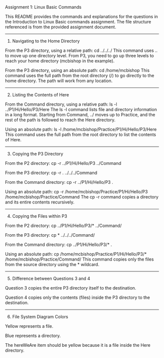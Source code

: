 Assignment 1: Linux Basic Commands

This README provides the commands and explanations for the questions in the
Introduction to Linux Basic commands assignment. The file structure referenced is from the provided assignment document.


---

1. Navigating to the Home Directory

From the P3 directory, using a relative path:
cd ../../../
This command uses .. to move up one directory level. From P3, you need to go up three levels to reach your home directory (mcbishop in the example).

From the P3 directory, using an absolute path:
cd /home/mcbishop
This command uses the full path from the root directory (/) to go directly to the home directory. The path will work from any location.



---

2. Listing the Contents of Here

From the Command directory, using a relative path:
ls -l ../P1/Hi/Hello/P3/Here
The ls -l command lists file and directory information in a long format. Starting from Command, ../ moves up to Practice, and the rest of the path is followed to reach the Here directory.

Using an absolute path:
ls -l /home/mcbishop/Practice/P1/Hi/Hello/P3/Here
This command uses the full path from the root directory to list the contents of Here.



---

3. Copying the P3 Directory

From the P2 directory:
cp -r ../P1/Hi/Hello/P3 ../Command

From the P3 directory:
cp -r . ../../../Command

From the Command directory:
cp -r ../P1/Hi/Hello/P3 .

Using an absolute path:
cp -r /home/mcbishop/Practice/P1/Hi/Hello/P3 /home/mcbishop/Practice/Command
The cp -r command copies a directory and its entire contents recursively.



---

4. Copying the Files within P3

From the P2 directory:
cp ../P1/Hi/Hello/P3/* ../Command/

From the P3 directory:
cp * ../../../Command/

From the Command directory:
cp ../P1/Hi/Hello/P3/* .

Using an absolute path:
cp /home/mcbishop/Practice/P1/Hi/Hello/P3/* /home/mcbishop/Practice/Command/
This command copies only the files from the source directory using the * wildcard.



---

5. Difference between Questions 3 and 4

Question 3 copies the entire P3 directory itself to the destination.

Question 4 copies only the contents (files) inside the P3 directory to the destination.



---

6. File System Diagram Colors

Yellow represents a file.

Blue represents a directory.

The hereWeAre item should be yellow because it is a file inside the Here directory.